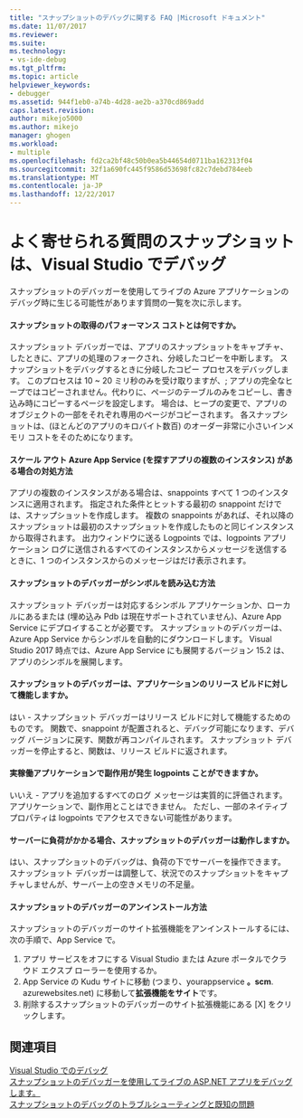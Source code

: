 ```yaml
---
title: "スナップショットのデバッグに関する FAQ |Microsoft ドキュメント"
ms.date: 11/07/2017
ms.reviewer: 
ms.suite: 
ms.technology:
- vs-ide-debug
ms.tgt_pltfrm: 
ms.topic: article
helpviewer_keywords:
- debugger
ms.assetid: 944f1eb0-a74b-4d28-ae2b-a370cd869add
caps.latest.revision: 
author: mikejo5000
ms.author: mikejo
manager: ghogen
ms.workload:
- multiple
ms.openlocfilehash: fd2ca2bf48c50b0ea5b44654d0711ba162313f04
ms.sourcegitcommit: 32f1a690fc445f9586d53698fc82c7debd784eeb
ms.translationtype: MT
ms.contentlocale: ja-JP
ms.lasthandoff: 12/22/2017
---
```

# <a name="frequently-asked-questions-for-snapshot-debugging-in-visual-studio"></a>よく寄せられる質問のスナップショットは、Visual Studio でデバッグ

スナップショットのデバッガーを使用してライブの Azure アプリケーションのデバッグ時に生じる可能性があります質問の一覧を次に示します。

#### <a name="what-is-the-performance-cost-of-taking-a-snapshot"></a>スナップショットの取得のパフォーマンス コストとは何ですか。

スナップショット デバッガーでは、アプリのスナップショットをキャプチャ、したときに、アプリの処理のフォークされ、分岐したコピーを中断します。 スナップショットをデバッグするときに分岐したコピー プロセスをデバッグします。 このプロセスは 10 ~ 20 ミリ秒のみを受け取りますが、; アプリの完全なヒープではコピーされません。代わりに、ページのテーブルのみをコピーし、書き込み時にコピーするページを設定します。 場合は、ヒープの変更で、アプリのオブジェクトの一部をそれぞれ専用のページがコピーされます。 各スナップショットは、(ほとんどのアプリのキロバイト数百) のオーダー非常に小さいインメモリ コストをそのためになります。 

#### <a name="what-happens-if-i-have-a-scaled-out-azure-app-service-multiple-instances-of-my-app"></a>スケール アウト Azure App Service (を探すアプリの複数のインスタンス) がある場合の対処方法

アプリの複数のインスタンスがある場合は、snappoints すべて 1 つのインスタンスに適用されます。 指定された条件とヒットする最初の snappoint だけでは、スナップショットを作成します。 複数の snappoints があれば、それ以降のスナップショットは最初のスナップショットを作成したものと同じインスタンスから取得されます。 出力ウィンドウに送る Logpoints では、logpoints アプリケーション ログに送信されるすべてのインスタンスからメッセージを送信するときに、1 つのインスタンスからのメッセージはだけ表示されます。 

#### <a name="how-does-the-snapshot-debugger-load-symbols"></a>スナップショットのデバッガーがシンボルを読み込む方法

スナップショット デバッガーは対応するシンボル アプリケーションか、ローカルにあるまたは (埋め込み Pdb は現在サポートされていません)、Azure App Service にデプロイすることが必要です。 スナップショットのデバッガーは、Azure App Service からシンボルを自動的にダウンロードします。 Visual Studio 2017 時点では、Azure App Service にも展開するバージョン 15.2 は、アプリのシンボルを展開します。

#### <a name="does-the-snapshot-debugger-work-against-release-builds-of-my-application"></a>スナップショットのデバッガーは、アプリケーションのリリース ビルドに対して機能しますか。

はい - スナップショット デバッガーはリリース ビルドに対して機能するためのものです。 関数で、snappoint が配置されると、デバッグ可能になります、デバッグ バージョンに戻す、関数が再コンパイルされます。 スナップショット デバッガーを停止すると、関数は、リリース ビルドに返されます。 

#### <a name="can-logpoints-cause-side-effects-in-my-production-application"></a>実稼働アプリケーションで副作用が発生 logpoints ことができますか。

いいえ - アプリを追加するすべてのログ メッセージは実質的に評価されます。 アプリケーションで、副作用とことはできません。 ただし、一部のネイティブ プロパティは logpoints でアクセスできない可能性があります。 

#### <a name="does-the-snapshot-debugger-work-if-my-server-is-under-load"></a>サーバーに負荷がかかる場合、スナップショットのデバッガーは動作しますか。

はい、スナップショットのデバッグは、負荷の下でサーバーを操作できます。 スナップショット デバッガーは調整して、状況でのスナップショットをキャプチャしませんが、サーバー上の空きメモリの不足量。

#### <a name="how-do-i-uninstall-the-snapshot-debugger"></a>スナップショットのデバッガーのアンインストール方法

スナップショットのデバッガーのサイト拡張機能をアンインストールするには、次の手順で、App Service で。

1. アプリ サービスをオフにする Visual Studio または Azure ポータルでクラウド エクスプ ローラーを使用するか。
1. App Service の Kudu サイトに移動 (つまり、yourappservice **。scm**. azurewebsites.net) に移動して**拡張機能をサイト**です。
1. 削除するスナップショットのデバッガーのサイト拡張機能にある [X] をクリックします。

## <a name="see-also"></a>関連項目

[Visual Studio でのデバッグ](../debugger/index.md)  
[スナップショットのデバッガーを使用してライブの ASP.NET アプリをデバッグします。](../debugger/debug-live-azure-applications.md)  
[スナップショットのデバッグのトラブルシューティングと既知の問題](../debugger/debug-live-azure-apps-troubleshooting.md)
